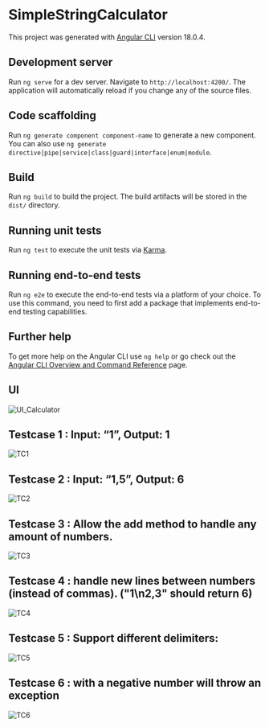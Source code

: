 # SimpleStringCalculator

This project was generated with [Angular CLI](https://github.com/angular/angular-cli) version 18.0.4.

## Development server

Run `ng serve` for a dev server. Navigate to `http://localhost:4200/`. The application will automatically reload if you change any of the source files.

## Code scaffolding

Run `ng generate component component-name` to generate a new component. You can also use `ng generate directive|pipe|service|class|guard|interface|enum|module`.

## Build

Run `ng build` to build the project. The build artifacts will be stored in the `dist/` directory.

## Running unit tests

Run `ng test` to execute the unit tests via [Karma](https://karma-runner.github.io).

## Running end-to-end tests

Run `ng e2e` to execute the end-to-end tests via a platform of your choice. To use this command, you need to first add a package that implements end-to-end testing capabilities.

## Further help

To get more help on the Angular CLI use `ng help` or go check out the [Angular CLI Overview and Command Reference](https://angular.dev/tools/cli) page.

## UI 
![UI_Calculator](https://github.com/user-attachments/assets/bf5ef44c-6740-40dc-bc5d-a391a482098b)

## Testcase 1 : Input: “1”, Output: 1 
![TC1](https://github.com/user-attachments/assets/a8b2eefc-2a93-49cc-a655-f877196a6957)

## Testcase 2 : Input: “1,5”, Output: 6
![TC2](https://github.com/user-attachments/assets/ac43a65d-9db2-4d18-9623-d9e81e771c7e)

## Testcase 3 : Allow the add method to handle any amount of numbers.
![TC3](https://github.com/user-attachments/assets/ce276a8b-9b34-48d5-8fab-40fcccb39689)

## Testcase 4 : handle new lines between numbers (instead of commas). ("1\n2,3" should return 6)
![TC4](https://github.com/user-attachments/assets/9d7a59d0-8bac-4164-a83a-a775dae251e8)

## Testcase 5 : Support different delimiters:
![TC5](https://github.com/user-attachments/assets/86a1a68e-d5d2-4c72-b54d-f4bbeb61b102)

## Testcase 6 : with a negative number will throw an exception
![TC6](https://github.com/user-attachments/assets/6eff6601-9c3f-4683-a00f-8de95c616045)





